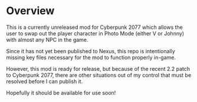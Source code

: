 <h1>Overview</h1>

<p>This is a currently unreleased mod for Cyberpunk 2077 which allows the user to swap out the player character in Photo Mode (either V or Johnny) with almost any NPC in the game.</p>
<p>Since it has not yet been published to Nexus, this repo is intentionally missing key files necessary for the mod to function properly in-game.</p>
<p>However, this mod is ready for release, but because of the recent 2.2 patch to Cyberpunk 2077, there are other situations out of my control that must be resolved before I can publish it.</p>
<p>Hopefully it should be available for use soon!</p>
